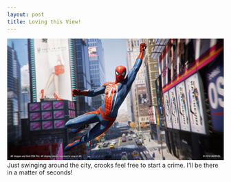 ```yaml
---
layout: post
title: Loving this View!
---
```


![_config.yml](/images/spider-man1.jpg)
Just swinging around the city, crooks feel free to start a crime. I'll be there in a matter of seconds!
